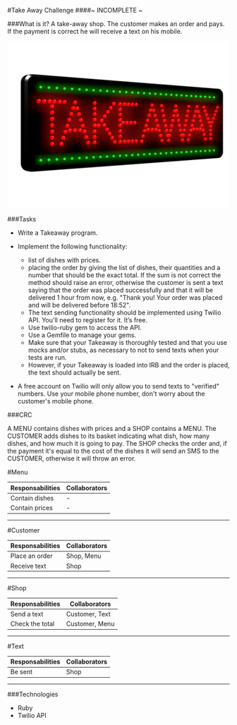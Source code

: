 #Take Away Challenge 
####~ INCOMPLETE ~

###What is it?
A take-away shop. The customer makes an order and pays. If the payment is correct he will receive a text on his mobile.

![image](takeawaysign.jpg)

###Tasks

* Write a Takeaway program.
* Implement the following functionality:

  - list of dishes with prices.
  - placing the order by giving the list of dishes, their quantities and a number that should be the exact total. If the sum is not
  correct the method should raise an error, otherwise the customer is sent a text saying that the order was placed successfully and that it will be delivered 1 hour from now, e.g. "Thank you! Your order was placed and will be delivered before 18:52".
  - The text sending functionality should be implemented using Twilio API. You'll need to register for it. It’s free.
  - Use twilio-ruby gem to access the API.
  - Use a Gemfile to manage your gems.
  - Make sure that your Takeaway is thoroughly tested and that you use mocks and/or stubs, as necessary to not to send texts when your tests are run.
  - However, if your Takeaway is loaded into IRB and the order is placed, the text should actually be sent.

* A free account on Twilio will only allow you to send texts to "verified" numbers. Use your mobile phone number, don't worry about the customer's mobile phone.

###CRC

A MENU contains dishes with prices and a SHOP contains a MENU.
The CUSTOMER adds dishes to its basket indicating what dish, how many dishes, and how much it is going to pay.
The SHOP checks the order and, if the payment it's equal to the cost of the dishes it will send an SMS to the CUSTOMER, otherwise it will throw an error.

#Menu

Responsabilities  |  Collaborators
------------------|----------------
  Contain dishes  |	      -
  Contain prices  |       -
-----------------------------------

#Customer

Responsabilities  |  Collaborators
------------------|---------------
  Place an order  |  Shop, Menu
   Receive text   |	    Shop
----------------------------------

#Shop

Responsabilities  |  Collaborators
------------------|----------------
  Send a text     |	Customer, Text
  Check the total | Customer, Menu
-----------------------------------

#Text

Responsabilities  |  Collaborators
------------------|----------------
  Be sent         |	     Shop
-----------------------------------

###Technologies
- Ruby
- Twilio API
